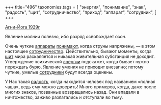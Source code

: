 +++
title="496"
taxonomies.tags = [
 "энергия",
 "понимание",
 "знак",
 "радость",
 "щит",
 "сотрудничество",
 "приход",
 "аппарат",
 "сотрудник",
]
+++

[Агни-Йога 1929г](/agni/1929)

Явление молнии полезно, ибо разряд освобождает озон.   

Очень чуткие [аппараты](/tags/аппарат) [понимают](/tags/понимание), когда струны напряжены, — в этом настоящее [сотрудничество](/tags/сотрудничество). Действительно, бывают моменты, когда [щит](/tags/щит) мира раскаляется и никакая живительная субстанция не доходит. Утверждение психической [энергии](/tags/энергия) подскажет, когда бывает нужно переждать бурю. Явление умения не [приходит](/tags/приход) внезапно; потому чуткие, умелые [сотрудники](/tags/сотрудник) будут всегда оценены.   

У Нас такая [радость](/tags/радость), когда находится человек под названием «полная чаша», ведь ему можно доверить! Много примеров, когда, даже после многих знаков, позванные возвращались назад. Они впадали в ничтожество, заживо разлагались и отступали во тьму.